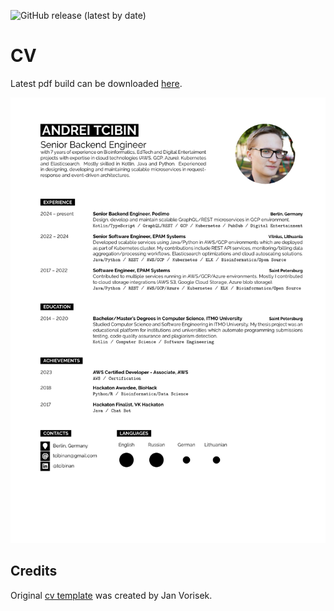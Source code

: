 ![GitHub release (latest by date)](https://img.shields.io/github/v/release/tcibinan/CV)

# CV

Latest pdf build can be downloaded [here](https://github.com/tcibinan/CV/raw/gh-pages/cv.pdf).

![cv.png](https://github.com/tcibinan/CV/raw/gh-pages/cv.png)

## Credits

Original [cv template](https://github.com/janvorisek/minimal-latex-cv) was created by Jan Vorisek.
